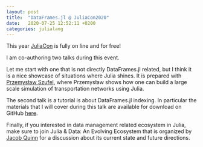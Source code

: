 ```yaml
---
layout: post
title:  "DataFrames.jl @ JuliaCon2020"
date:   2020-07-25 12:52:11 +0200
categories: julialang
---
```


This year [JuliaCon][juliacon] is fully on line and for free!

I am co-authoring two talks during this event.

Let me start with one that is not directly DataFrames.jl related, but I think it
is a nice showcase of situations where Julia shines. It is prepared with
[Przemysław Szufel][pszufe], where Przemysław shows how one can build a large
scale simulation of transportation networks using Julia.

The second talk is a tutorial is about DataFrames.jl indexing. In
particular the materials that I will cover during this talk are available for
download on GitHub [here][dfrepo].

Finally, if you interested in data management related ecosystem in Julia, make
sure to join Julia & Data: An Evolving Ecosystem that is organized by
[Jacob Quinn][qj] for a discussion about its current state and future
directions.

[juliacon]: https://juliacon.org/2020/
[pszufe]: https://szufel.pl/en_aboutme.html
[dfrepo]: https://github.com/bkamins/JuliaCon2020-DataFrames-Tutorial
[qj]: https://github.com/quinnj
